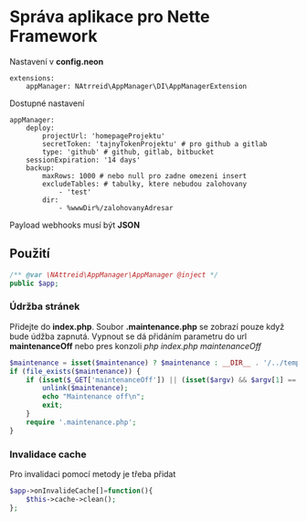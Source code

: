 # Správa aplikace pro Nette Framework

Nastavení v **config.neon**
```neon
extensions:
    appManager: NAtrreid\AppManager\DI\AppManagerExtension
```

Dostupné nastavení
```neon
appManager:
    deploy:
        projectUrl: 'homepageProjektu'
        secretToken: 'tajnyTokenProjektu' # pro github a gitlab
        type: 'github' # github, gitlab, bitbucket
    sessionExpiration: '14 days'
    backup:
        maxRows: 1000 # nebo null pro zadne omezeni insert
        excludeTables: # tabulky, ktere nebudou zalohovany
            - 'test' 
        dir:
            - %wwwDir%/zalohovanyAdresar
```
Payload webhooks musí být **JSON**

## Použití
```php
/** @var \NAttreid\AppManager\AppManager @inject */
public $app;
```

### Údržba stránek
Přidejte do **index.php**. Soubor **.maintenance.php** se zobrazí pouze když bude údžba zapnutá. Vypnout se dá přidáním parametru do url **maintenanceOff** nebo pres konzoli *php index.php maintenanceOff*
```php
$maintenance = isset($maintenance) ? $maintenance : __DIR__ . '/../temp/maintenance';
if (file_exists($maintenance)) {
    if (isset($_GET['maintenanceOff']) || (isset($argv) && $argv[1] == 'maintenanceOff')) {
        unlink($maintenance);
        echo "Maintenance off\n";
        exit;
    }
    require '.maintenance.php';
}
```

### Invalidace cache
Pro invalidaci pomocí metody je třeba přidat
```php
$app->onInvalideCache[]=function(){
    $this->cache->clean();
};
```